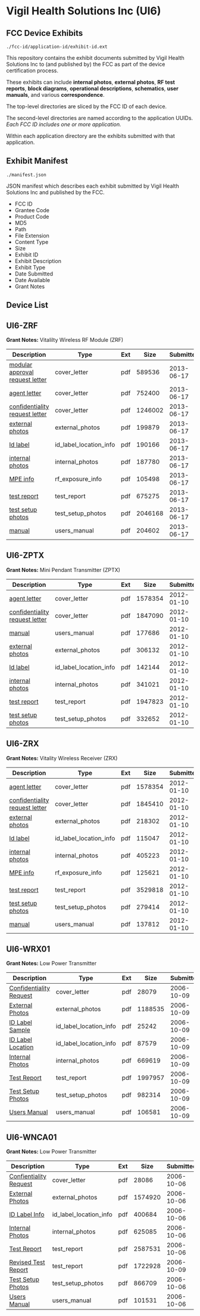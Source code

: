 # Vigil Health Solutions Inc (UI6)
## FCC Device Exhibits

```
./fcc-id/application-id/exhibit-id.ext
```

This repository contains the exhibit documents submitted by Vigil Health Solutions Inc to (and published by) the FCC as part of the device certification process.

These exhibits can include **internal photos**, **external photos**, **RF test reports**, **block diagrams**, **operational descriptions**, **schematics**, **user manuals**, and various **correspondence**.

The top-level directories are sliced by the FCC ID of each device.

The second-level directories are named according to the application UUIDs. *Each FCC ID includes one or more application.*

Within each application directory are the exhibits submitted with that application. 

## Exhibit Manifest

```
./manifest.json
```

JSON manifest which describes each exhibit submitted by Vigil Health Solutions Inc and published by the FCC.

- FCC ID
- Grantee Code
- Product Code
- MD5
- Path
- File Extension
- Content Type
- Size
- Exhibit ID
- Exhibit Description
- Exhibit Type
- Date Submitted
- Date Available
- Grant Notes

## Device List
## UI6-ZRF
**Grant Notes:** Vitalilty Wireless RF Module (ZRF)

| Description | Type | Ext | Size | Submitted | Available |
| ----------- | ---- | --- | ---- | --------- | --------- |
| [modular approval request letter](UI6-ZRF/e215b7d5f38581e1704f0a6a88f7f6ee/1992885.pdf) | cover_letter | pdf | 589536 | 2013-06-17 | 2013-06-18 |
| [agent letter](UI6-ZRF/e215b7d5f38581e1704f0a6a88f7f6ee/1992886.pdf) | cover_letter | pdf | 752400 | 2013-06-17 | 2013-06-18 |
| [confidentiality request letter](UI6-ZRF/e215b7d5f38581e1704f0a6a88f7f6ee/1992887.pdf) | cover_letter | pdf | 1246002 | 2013-06-17 | 2013-06-18 |
| [external photos](UI6-ZRF/e215b7d5f38581e1704f0a6a88f7f6ee/1992888.pdf) | external_photos | pdf | 199879 | 2013-06-17 | 2013-06-18 |
| [Id label](UI6-ZRF/e215b7d5f38581e1704f0a6a88f7f6ee/1992890.pdf) | id_label_location_info | pdf | 190166 | 2013-06-17 | 2013-06-18 |
| [internal photos](UI6-ZRF/e215b7d5f38581e1704f0a6a88f7f6ee/1992889.pdf) | internal_photos | pdf | 187780 | 2013-06-17 | 2013-06-18 |
| [MPE info](UI6-ZRF/e215b7d5f38581e1704f0a6a88f7f6ee/1992893.pdf) | rf_exposure_info | pdf | 105498 | 2013-06-17 | 2013-06-18 |
| [test report](UI6-ZRF/e215b7d5f38581e1704f0a6a88f7f6ee/1992895.pdf) | test_report | pdf | 675275 | 2013-06-17 | 2013-06-18 |
| [test setup photos](UI6-ZRF/e215b7d5f38581e1704f0a6a88f7f6ee/1992896.pdf) | test_setup_photos | pdf | 2046168 | 2013-06-17 | 2013-06-18 |
| [manual](UI6-ZRF/e215b7d5f38581e1704f0a6a88f7f6ee/1992897.pdf) | users_manual | pdf | 204602 | 2013-06-17 | 2013-06-18 |
## UI6-ZPTX
**Grant Notes:** Mini Pendant Transmitter (ZPTX)

| Description | Type | Ext | Size | Submitted | Available |
| ----------- | ---- | --- | ---- | --------- | --------- |
| [agent letter](UI6-ZPTX/7614788b05951c33143fb4fa21a611f8/1617902.pdf) | cover_letter | pdf | 1578354 | 2012-01-10 | 2012-01-11 |
| [confidentiality request letter](UI6-ZPTX/7614788b05951c33143fb4fa21a611f8/1618153.pdf) | cover_letter | pdf | 1847090 | 2012-01-10 | 2012-01-11 |
| [manual](UI6-ZPTX/7614788b05951c33143fb4fa21a611f8/1618161.pdf) | users_manual | pdf | 177686 | 2012-01-10 | 2012-01-11 |
| [external photos](UI6-ZPTX/7614788b05951c33143fb4fa21a611f8/1618154.pdf) | external_photos | pdf | 306132 | 2012-01-10 | 2012-01-11 |
| [Id label](UI6-ZPTX/7614788b05951c33143fb4fa21a611f8/1618156.pdf) | id_label_location_info | pdf | 142144 | 2012-01-10 | 2012-01-11 |
| [internal photos](UI6-ZPTX/7614788b05951c33143fb4fa21a611f8/1618155.pdf) | internal_photos | pdf | 341021 | 2012-01-10 | 2012-01-11 |
| [test report](UI6-ZPTX/7614788b05951c33143fb4fa21a611f8/1618159.pdf) | test_report | pdf | 1947823 | 2012-01-10 | 2012-01-11 |
| [test setup photos](UI6-ZPTX/7614788b05951c33143fb4fa21a611f8/1618160.pdf) | test_setup_photos | pdf | 332652 | 2012-01-10 | 2012-01-11 |
## UI6-ZRX
**Grant Notes:** Vitality Wireless Receiver (ZRX)

| Description | Type | Ext | Size | Submitted | Available |
| ----------- | ---- | --- | ---- | --------- | --------- |
| [agent letter](UI6-ZRX/8b945f90c8da6084d2abf65523affc5f/1617902.pdf) | cover_letter | pdf | 1578354 | 2012-01-10 | 2012-01-11 |
| [confidentiality request letter](UI6-ZRX/8b945f90c8da6084d2abf65523affc5f/1617903.pdf) | cover_letter | pdf | 1845410 | 2012-01-10 | 2012-01-11 |
| [external photos](UI6-ZRX/8b945f90c8da6084d2abf65523affc5f/1617904.pdf) | external_photos | pdf | 218302 | 2012-01-10 | 2012-01-11 |
| [Id label](UI6-ZRX/8b945f90c8da6084d2abf65523affc5f/1617906.pdf) | id_label_location_info | pdf | 115047 | 2012-01-10 | 2012-01-11 |
| [internal photos](UI6-ZRX/8b945f90c8da6084d2abf65523affc5f/1617905.pdf) | internal_photos | pdf | 405223 | 2012-01-10 | 2012-01-11 |
| [MPE info](UI6-ZRX/8b945f90c8da6084d2abf65523affc5f/1617909.pdf) | rf_exposure_info | pdf | 125621 | 2012-01-10 | 2012-01-11 |
| [test report](UI6-ZRX/8b945f90c8da6084d2abf65523affc5f/1617911.pdf) | test_report | pdf | 3529818 | 2012-01-10 | 2012-01-11 |
| [test setup photos](UI6-ZRX/8b945f90c8da6084d2abf65523affc5f/1617912.pdf) | test_setup_photos | pdf | 279414 | 2012-01-10 | 2012-01-11 |
| [manual](UI6-ZRX/8b945f90c8da6084d2abf65523affc5f/1617913.pdf) | users_manual | pdf | 137812 | 2012-01-10 | 2012-01-11 |
## UI6-WRX01
**Grant Notes:** Low Power Transmitter

| Description | Type | Ext | Size | Submitted | Available |
| ----------- | ---- | --- | ---- | --------- | --------- |
| [Confidentiality Request](UI6-WRX01/e2d7800c29fe07db4a61faf44c1b4fa9/713297.pdf) | cover_letter | pdf | 28079 | 2006-10-09 | 2006-10-09 |
| [External Photos](UI6-WRX01/e2d7800c29fe07db4a61faf44c1b4fa9/713303.pdf) | external_photos | pdf | 1188535 | 2006-10-09 | 2006-10-09 |
| [ID Label Sample](UI6-WRX01/e2d7800c29fe07db4a61faf44c1b4fa9/713302.pdf) | id_label_location_info | pdf | 25242 | 2006-10-09 | 2006-10-09 |
| [ID Label Location](UI6-WRX01/e2d7800c29fe07db4a61faf44c1b4fa9/713304.pdf) | id_label_location_info | pdf | 87579 | 2006-10-09 | 2006-10-09 |
| [Internal Photos](UI6-WRX01/e2d7800c29fe07db4a61faf44c1b4fa9/713305.pdf) | internal_photos | pdf | 669619 | 2006-10-09 | 2006-10-09 |
| [Test Report](UI6-WRX01/e2d7800c29fe07db4a61faf44c1b4fa9/713308.pdf) | test_report | pdf | 1997957 | 2006-10-09 | 2006-10-09 |
| [Test Setup Photos](UI6-WRX01/e2d7800c29fe07db4a61faf44c1b4fa9/713306.pdf) | test_setup_photos | pdf | 982314 | 2006-10-09 | 2006-10-09 |
| [Users Manual](UI6-WRX01/e2d7800c29fe07db4a61faf44c1b4fa9/713307.pdf) | users_manual | pdf | 106581 | 2006-10-09 | 2006-10-09 |
## UI6-WNCA01
**Grant Notes:** Low Power Transmitter

| Description | Type | Ext | Size | Submitted | Available |
| ----------- | ---- | --- | ---- | --------- | --------- |
| [Confientiality Request](UI6-WNCA01/2f2cba59948e9b2ec85e04af9f1f320c/712958.pdf) | cover_letter | pdf | 28086 | 2006-10-06 | 2006-10-06 |
| [External Photos](UI6-WNCA01/2f2cba59948e9b2ec85e04af9f1f320c/712964.pdf) | external_photos | pdf | 1574920 | 2006-10-06 | 2006-10-06 |
| [ID Label Info](UI6-WNCA01/2f2cba59948e9b2ec85e04af9f1f320c/712963.pdf) | id_label_location_info | pdf | 400684 | 2006-10-06 | 2006-10-06 |
| [Internal Photos](UI6-WNCA01/2f2cba59948e9b2ec85e04af9f1f320c/712965.pdf) | internal_photos | pdf | 625085 | 2006-10-06 | 2006-10-06 |
| [Test Report](UI6-WNCA01/2f2cba59948e9b2ec85e04af9f1f320c/712967.pdf) | test_report | pdf | 2587531 | 2006-10-06 | 2006-10-06 |
| [Revised Test Report](UI6-WNCA01/2f2cba59948e9b2ec85e04af9f1f320c/713296.pdf) | test_report | pdf | 1722928 | 2006-10-09 | 2006-10-06 |
| [Test Setup Photos](UI6-WNCA01/2f2cba59948e9b2ec85e04af9f1f320c/712966.pdf) | test_setup_photos | pdf | 866709 | 2006-10-06 | 2006-10-06 |
| [Users Manual](UI6-WNCA01/2f2cba59948e9b2ec85e04af9f1f320c/712968.pdf) | users_manual | pdf | 101531 | 2006-10-06 | 2006-10-06 |
